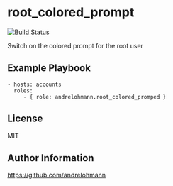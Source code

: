 root_colored_prompt
===================

[![Build Status](https://travis-ci.org/andrelohmann/ansible-role-root_colored_prompt.svg?branch=master)](https://travis-ci.org/andrelohmann/ansible-role-root_colored_promped)

Switch on the colored prompt for the root user

Example Playbook
----------------

    - hosts: accounts
      roles:
         - { role: andrelohmann.root_colored_promped }

License
-------

MIT

Author Information
------------------

https://github.com/andrelohmann
